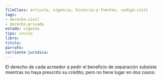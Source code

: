 ```yaml
---
fileClass: articulo, vigencia, historia-y-fuentes, codigo-civil
tags:
- derecho-civil
- derecho-privado
estado: vigente
tipo: inciso
libro:
titulo:
parrafo:
corriente-juridica:
---
```

El derecho de cada acreedor a pedir el beneficio de separación subsiste mientras no haya prescrito su crédito; pero no tiene lugar en dos casos: